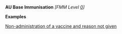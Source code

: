 **AU Base Immunisation** *[FMM Level [0](guidance.html)]*

**Examples**

[Non-administration of a vaccine and reason not given](Immunization-immunization-notGiven-example0.html)